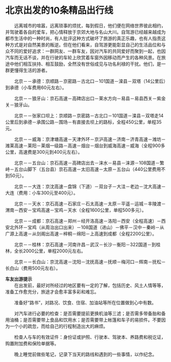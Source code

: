 # 北京出发的10条精品出行线  
  
&emsp;&emsp;远离城市的喧嚣，远离琐事的烦扰，每到假日，他们便在网络世界彼此相约，并驾驶着各自的爱车，把心情释放于京郊大地与名山大川。自驾游已经越来越成为都市生活中的一种时尚，有人批评这种方式破坏了旅游的真正乐趣，也有人指责这种方式是对自然美景的叛逆。但在他们看来，自驾游更能彰显自己的生活品位和与众不同的爱好追求：一群网友、一群车友，因对汽车的共同爱好而聚到一起，也因汽车而无话不谈，并在行驶的车轮上欣赏着车窗外因移动而产生的各种风景。在旅途中他们相互扶持、相互鼓励，全然没有世俗成见与功名利禄的干扰。他们，是一群更懂得生活的游者。  
  
&emsp;&emsp;北京－－承德：京顺路－京密路－古北口－101国道－滦县－双塔（14公里后）到承德（小车费用60元左右）。  
  
&emsp;&emsp;北京－－狼牙山：京石高速－高碑店出口－莱水方向－易县－易县西关－紫金关－狼牙山。  
  
&emsp;&emsp;北京－－张家口坝上：京顺路－京密路－古北口－101国道－滦县－双塔走14公里后到承德－承围公路－围场－有直接去坝上的路标，全程450公里，单程35元。  
  
&emsp;&emsp;北京－－威海：京津塘高速－天津外环－京沪高速－济南－济青高速－潍坊－潍莱高速－莱阳－莱烟一级路－高速－烟台－烟台到威海高速－威海（全程900多公里，高速费是300元到400元左右）。  
  
&emsp;&emsp;北京－－五台山：京石高速－高碑店出去－涞水－易县－涞源－108国道－繁峙－五台山脚下（五台县）京石高速－太旧高速－太原－五台山（440公里费用不到50元）。  
  
&emsp;&emsp;北京－－大连：京沈高速－盘锦（下道）－双台子－大洼－老边－沈大高速－大连（费用：小车300元至400元）。  
  
&emsp;&emsp;北京－－天水：京石高速－石家庄－石太高速－太原－平遥－运城－丰陵渡－渭南－西安－宝鸡高速－宝鸡－天水（全程1600公里，单程500多元）。  
  
&emsp;&emsp;北京－－成都：京石高速－郑州－经开洛高速－洛阳－西安（全程高速）－西安北外环－宝鸡（从周治出口出来）－108国道（进山）－佛平－汉中－秦岭－从广源上高速－从剑阁出高速－梓桐－绵阳－上高速到成都（全程2200公里）。  
  
&emsp;&emsp;北京－－桂林：京石高速－河南许昌－武汉－长沙－衡阳－322国道－到桂林，全长2000公里，单程2000元左右。  
  
&emsp;&emsp;北京－－长白山：京沈高速－沈阳－沈抚高速－抚顺－梅河口－辉南－抚松－长白山（费用500元左右）。  
  
**车友出游提示**  
&emsp;&emsp;在出发前，最好对所经过的地区要有一定的了解，包括历史、风土人情等等，准备工作愈充分，旅途才会愈丰富多彩和难忘。  
  
&emsp;&emsp;准备好“路书”，对路况、饮食、住宿、加油站等所在位置做到心中有数。  
  
&emsp;&emsp;对汽车进行必要的检查：是否需要提前更换机油等三滤；是否需多带备胎和备用油桶；是否需要带上食品和饮用水；是否需要带上帐篷和车子的易损件。不要因为一个小的疏忽，而给自己的行程制造出大的麻烦。  
  
&emsp;&emsp;检查人与车的有效证件：身份证或护照、行驶本、驾驶本、养路费和税讫证，购置附加费和保险单据等。  
  
&emsp;&emsp;晚上睡觉前做些笔记，记录下当天的路线和遇到的一些事情，以作纪念。